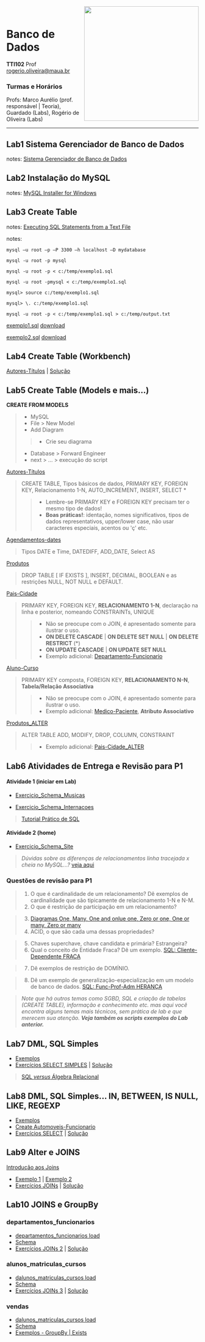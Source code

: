 <img src="https://maua.br/images/selo-60-anos-maua.svg" width=300, align="right">
<br>

# Banco de Dados
**TTI102** Prof rogerio.oliveira@maua.br

### Turmas e Horários

Profs: Marco Aurélio (prof. responsável | Teoria), Guardado (Labs), Rogério de Oliveira (Labs)

---

## Lab1 Sistema Gerenciador de Banco de Dados

notes:  [Sistema Gerenciador de Banco de Dados](https://github.com/Rogerio-mack/IMT_Banco_de_Dados/blob/main/Lab1_notes.md)

## Lab2 **Instalação do MySQL**

notes: [MySQL Installer for Windows](https://dev.mysql.com/downloads/installer/)

## Lab3 **Create Table**

notes: [Executing SQL Statements from a Text File](https://dev.mysql.com/doc/refman/8.0/en/mysql-batch-commands.html)

notes:

```
mysql –u root –p –P 3300 –h localhost –D mydatabase

mysql -u root -p mysql

mysql -u root -p < c:/temp/exemplo1.sql

mysql -u root -pmysql < c:/temp/exemplo1.sql

mysql> source c:/temp/exemplo1.sql

mysql> \. c:/temp/exemplo1.sql

mysql -u root -p < c:/temp/exemplo1.sql > c:/temp/output.txt
```

[exemplo1.sql](https://github.com/Rogerio-mack/IMT_Banco_de_Dados/blob/main/exemplo1.sql) [download](https://github.com/Rogerio-mack/IMT_Banco_de_Dados/raw/main/exemplo1.sql) 

[exemplo2.sql](https://github.com/Rogerio-mack/IMT_Banco_de_Dados/blob/main/exemplo2.sql) [download](https://github.com/Rogerio-mack/IMT_Banco_de_Dados/raw/main/exemplo2.sql)

## Lab4 **Create Table (Workbench)**

[Autores-Títulos](https://github.com/Rogerio-mack/IMT_Banco_de_Dados/blob/main/Lab3_2025S1.sql) | 
[Solução](https://github.com/Rogerio-mack/IMT_Banco_de_Dados/blob/main/Exemplos/Autores-Titulos.sql)  

## Lab5 **Create Table (Models e mais...)**

**CREATE FROM MODELS**
> - MySQL
> - File > New Model
> - Add Diagram
> > - Crie seu diagrama
> - Database > Forward Engineer
> - next > ... > execução do script

[Autores-Títulos](https://github.com/Rogerio-mack/IMT_Banco_de_Dados/blob/main/Exemplos/Autores-Titulos.sql)

> CREATE TABLE, Tipos básicos de dados, PRIMARY KEY, FOREIGN KEY, Relacionamento 1-N, AUTO_INCREMENT, INSERT, SELECT *
> > - Lembre-se PRIMARY KEY e FOREIGN KEY precisam ter o mesmo tipo de dados!
> > - **Boas práticas!**: identação, nomes significativos, tipos de dados representativos, upper/lower case, não usar caracteres especiais, acentos ou 'ç' etc.

[Agendamentos-dates](https://github.com/Rogerio-mack/IMT_Banco_de_Dados/blob/main/Exemplos/Agendamentos-dates.sql)

> Tipos DATE e Time, DATEDIFF, ADD_DATE, Select <campo> AS <campo-nome>

[Produtos](https://github.com/Rogerio-mack/IMT_Banco_de_Dados/blob/main/Exemplos/Produtos.sql)

> DROP TABLE [ IF EXISTS ], INSERT, DECIMAL, BOOLEAN e as restrições NULL, NOT NULL e DEFAULT. 

[Pais-Cidade](https://github.com/Rogerio-mack/IMT_Banco_de_Dados/blob/main/Exemplos/Pais-Cidade.sql)

> PRIMARY KEY, FOREIGN KEY, **RELACIONAMENTO 1-N**, declaração na linha e posterior, nomeando CONSTRAINTs, UNIQUE 
> > - Não se preocupe com o JOIN, é apresentado somente para ilustrar o uso.
> > - **ON DELETE CASCADE** | **ON DELETE SET NULL** | **ON DELETE RESTRICT** (\*)
> > - **ON UPDATE CASCADE** | **ON UPDATE SET NULL**
> > - Exemplo adicional: [Departamento-Funcionario](https://github.com/Rogerio-mack/IMT_Banco_de_Dados/blob/main/Exemplos/Departamento-Funcionario.sql)

[Aluno-Curso](https://github.com/Rogerio-mack/IMT_Banco_de_Dados/blob/main/Exemplos/Aluno-Curso.sql)

> PRIMARY KEY composta, FOREIGN KEY, **RELACIONAMENTO N-N**, **Tabela/Relação Associativa** 
> > - Não se preocupe com o JOIN, é apresentado somente para ilustrar o uso.
> > - Exemplo adicional: [Medico-Paciente](https://github.com/Rogerio-mack/IMT_Banco_de_Dados/blob/main/Exemplos/Medico-Paciente.sql), **Atributo Associativo** 

[Produtos_ALTER](https://github.com/Rogerio-mack/IMT_Banco_de_Dados/blob/main/Exemplos/Produtos_ALTER.sql)

> ALTER TABLE ADD, MODIFY, DROP, COLUMN, CONSTRAINT
> > - Exemplo adicional: [Pais-Cidade_ALTER](https://github.com/Rogerio-mack/IMT_Banco_de_Dados/blob/main/Exemplos/Pais-Cidade_ALTER.sql)
 
## Lab6 **Atividades de Entrega e Revisão para P1**

#### Atividade 1 (iniciar em Lab)

* [Exercicio_Schema_Musicas](https://github.com/Rogerio-mack/IMT_Banco_de_Dados/blob/main/Exercicio_Schema_Musicas.md)

* [Exercicio_Schema_Internacoes](https://github.com/Rogerio-mack/IMT_Banco_de_Dados/blob/main/Exercicio_Schema_Internacoes.md)

> [Tutorial Prático de SQL](https://www.w3schools.com/sql/)

#### Atividade 2 (home)

* [Exercicio_Schema_Site](https://github.com/Rogerio-mack/IMT_Banco_de_Dados/blob/main/Exercicio_Schema_Site.md)

> *Dúvidas sobre as diferenças de relacionamentos linha tracejada x cheia no MySQL...?* [veja aqui](https://github.com/Rogerio-mack/IMT_Banco_de_Dados/tree/main/mysql_relations)

### Questões de revisão para P1

> 1. O que é cardinalidade de um relacionamento? Dê exemplos de cardinalidade que são tipicamente de relacionamento 1-N e N-M.
> 2. O que é restrição de participação em um relacionamento? 
<!-- (obrigatória, opcional, total ou parcial) -->
> 3. [Diagramas One, Many, One and onlue one, Zero or one, One or many, Zero or many](https://github.com/Rogerio-mack/IMT_Banco_de_Dados/blob/main/Figuras/relacionamentos_figs.png)
> 4. ACID, o que são cada uma dessas propriedades?
<!-- (consistência, operações não deixa o banco em um estado inconsistente, pense as integridades referenciais) -->
> 5. Chaves superchave, chave candidata e primária? Estrangeira? 
> 6. Qual o conceito de Entidade Fraca? Dê um exemplo. [SQL: Cliente-Dependente FRACA](https://github.com/Rogerio-mack/IMT_Banco_de_Dados/blob/main/cliente-dependente-FRACA.sql)
<!-- (entidade fraca não tem existência própria, depende de outra entidade, por exemplo DEPENDENTE depende de FUNCIONARIO, possui uma chave 
composta com FK em FUNCIONARIO e é representada por um retângulo duplo) -->
> 7. Dê exemplos de restrição de DOMÍNIO.
<!-- (valores possíveis de um atributo) -->
> 8. Dê um exemplo de generalização-especialização em um modelo de banco de dados. [SQL: Func-Prof-Adm HERANÇA](https://github.com/Rogerio-mack/IMT_Banco_de_Dados/blob/main/Func-Prof-Adm-HERANCA.sql)
<!-- (FUNCIONARIO> PROFESSOR | ADMNISTRATIVO, CLIENTE> PF | PJ, o postgres implementa superclasse) -->

> *Note que há outros temas como SGBD, SQL e criação de tabelas (CREATE TABLE), informação e conhecimento etc. mas aqui você encontra alguns temas mais técnicos, sem prática de lab e que merecem sua atenção. **Veja também os scripts exemplos do Lab anterior.***

## Lab7 **DML, SQL Simples**

* [Exemplos](https://github.com/Rogerio-mack/IMT_Banco_de_Dados/blob/main/Lab_SQL_07_teoria.sql)  
* [Exercícios SELECT SIMPLES](https://github.com/Rogerio-mack/IMT_Banco_de_Dados/blob/main/Lab_SQL_07.md) | [Solução](https://github.com/Rogerio-mack/IMT_Banco_de_Dados/blob/main/Lab07_solucao.sql)

> [SQL *versus* Álgebra Relacional](https://github.com/Rogerio-mack/IMT_Banco_de_Dados/blob/main/relational_algebra.md)

## Lab8 **DML, SQL Simples... IN, BETWEEN, IS NULL, LIKE, REGEXP**

* [Exemplos](https://github.com/Rogerio-mack/IMT_Banco_de_Dados/blob/main/Lab_SQL_08_teoria.sql)  
* [Create Automoveis-Funcionario](https://github.com/Rogerio-mack/IMT_Banco_de_Dados/blob/main/lab08_load.sql) 
* [Exercícios SELECT](https://github.com/Rogerio-mack/IMT_Banco_de_Dados/blob/main/Lab_SQL_08.md) | [Solução](https://github.com/Rogerio-mack/IMT_Banco_de_Dados/blob/main/Lab09_solucao.sql)

## Lab9 **Alter e JOINS**

[Introdução aos Joins](https://github.com/Rogerio-mack/IMT_Banco_de_Dados/blob/main/joins.md)

* [Exemplo 1](https://github.com/Rogerio-mack/IMT_Banco_de_Dados/blob/main/Lab09_complemento_short-2-1.sql) | [Exemplo 2](https://github.com/Rogerio-mack/IMT_Banco_de_Dados/blob/main/Lab09_complemento_short_online.sql) 
* [Exercícios JOINs](https://github.com/Rogerio-mack/IMT_Banco_de_Dados/blob/main/Lab09.pdf) | [Solução](https://github.com/Rogerio-mack/IMT_Banco_de_Dados/blob/main/Lab09_solucao.sql)

## Lab10 **JOINS e GroupBy**

### departamentos_funcionarios

* [departamentos_funcionarios load](https://github.com/Rogerio-mack/IMT_Banco_de_Dados/blob/main/exercicios/join_departamentos_funcionarios.sql)
* [Schema](https://github.com/Rogerio-mack/IMT_Banco_de_Dados/blob/main/exercicios/join_departamentos_funcionarios.png)
* [Exercícios JOINs 2](https://github.com/Rogerio-mack/IMT_Banco_de_Dados/blob/main/exercicios/join_departamentos_funcionarios_questoes.sql) | [Solução](https://github.com/Rogerio-mack/IMT_Banco_de_Dados/blob/main/exercicios/join_departamentos_funcionarios_solucao.sql)

### alunos_matriculas_cursos

* [dalunos_matriculas_cursos load](https://github.com/Rogerio-mack/IMT_Banco_de_Dados/blob/main/exercicios/join_alunos_matriculas_cursos.sql)
* [Schema](https://github.com/Rogerio-mack/IMT_Banco_de_Dados/blob/main/exercicios/join_alunos_matriculas_cursos.png)
* [Exercícios JOINs 3](https://github.com/Rogerio-mack/IMT_Banco_de_Dados/blob/main/exercicios/join_alunos_matriculas_cursos_questoes.sql) | [Solução](https://github.com/Rogerio-mack/IMT_Banco_de_Dados/blob/main/exercicios/join_alunos_matriculas_cursos_solucao.sql)

### vendas

* [dalunos_matriculas_cursos load](https://github.com/Rogerio-mack/IMT_Banco_de_Dados/blob/main/exercicios/vendas.sql)
* [Schema](https://github.com/Rogerio-mack/IMT_Banco_de_Dados/blob/main/exercicios/vendas.png)
* [Exemplos - GroupBy | Exists](https://github.com/Rogerio-mack/IMT_Banco_de_Dados/blob/main/exercicios/vendas_groupby_exists.sql)

